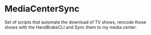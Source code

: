 # MediaCenterSync
 Set of scripts that automate the download of TV shows, rencode those shows with the HandBrakeCLI and Sync them to my media center.